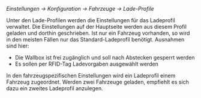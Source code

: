 _Einstellungen -> Konfiguration -> Fahrzeuge -> Lade-Profile_

Unter den Lade-Profilen werden die Einstellungen für das Ladeprofil verwaltet. Die Einstellungen auf der Hauptseite werden aus diesem Profil geladen und dorthin geschrieben. Ist nur ein Fahrzeug vorhanden, so wird in den meisten Fällen nur das Standard-Ladeprofil benötigt. Ausnahmen sind hier:
- Die Wallbox ist frei zugänglich und soll nach Abstecken gesperrt werden
- Es sollen per RFID-Tag Ladevorgaben ausgewählt werden
 
In den fahrzeugspezifischen Einstellungen wird ein Ladeprofil einem Fahrzeug zugeordnet. Werden zwei Fahrzeuge geladen, empfiehlt es sich dazu ein zweites Ladeprofil anzulegen.